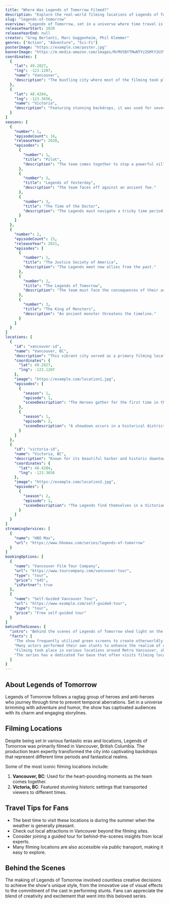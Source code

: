 ```yaml
---
title: "Where Was Legends of Tomorrow Filmed?"
description: "Explore the real-world filming locations of Legends of Tomorrow, from the time-traveling adventures to stunning landscapes across North America."
slug: "legends-of-tomorrow"
overview: "Legends of Tomorrow, set in a universe where time travel is a reality, has captivated audiences with its dynamic characters and thrilling escapades. Despite being set in various time periods and fictional locations, the series was primarily filmed in Vancouver, British Columbia."
releaseYearStart: 2020
releaseYearEnd: null
creator: "Greg Berlanti, Marc Guggenheim, Phil Klemmer"
genres: ["Action", "Adventure", "Sci-Fi"]
posterImage: "https://example.com/poster.jpg"
bannerImage: "https://m.media-amazon.com/images/M/MV5BYTMwNTYzZGMtY2U3Yy00ZjgzLTg4MmUtNmRiMWIxOGQ4OGI2XkEyXkFqcGc@._V1_SX300.jpg"
coordinates: [
  { 
    "lat": 49.2827, 
    "lng": -123.1207, 
    "name": "Vancouver", 
    "description": "The bustling city where most of the filming took place, transforming into various landscapes and time periods."
  },
  { 
    "lat": 48.4284, 
    "lng": -123.3656, 
    "name": "Victoria", 
    "description": "Featuring stunning backdrops, it was used for several iconic sequences in the series."
  }
]
seasons: [
  {
    "number": 1,
    "episodeCount": 16,
    "releaseYear": 2020,
    "episodes": [
      {
        "number": 1,
        "title": "Pilot",
        "description": "The team comes together to stop a powerful villain."
      },
      {
        "number": 2,
        "title": "Legends of Yesterday",
        "description": "The team faces off against an ancient foe."
      },
      {
        "number": 3,
        "title": "The Time of the Doctor",
        "description": "The Legends must navigate a tricky time period to save the timeline."
      }
    ]
  },
  {
    "number": 2,
    "episodeCount": 15,
    "releaseYear": 2021,
    "episodes": [
      {
        "number": 1,
        "title": "The Justice Society of America",
        "description": "The Legends meet new allies from the past."
      },
      {
        "number": 2,
        "title": "The Legends of Tomorrow",
        "description": "The team must face the consequences of their actions."
      },
      {
        "number": 3,
        "title": "The King of Monsters",
        "description": "An ancient monster threatens the timeline."
      }
    ]
  }
]
locations: [
  {
    "id": "vancouver-id",
    "name": "Vancouver, BC",
    "description": "This vibrant city served as a primary filming location for Legends of Tomorrow, providing a versatile backdrop for various time periods and locations. Iconic scenes featured in urban settings and prominent buildings like the Vancouver Public Library.",
    "coordinates": {
      "lat": 49.2827,
      "lng": -123.1207
    },
    "image": "https://example.com/location1.jpg",
    "episodes": [
      {
        "season": 1,
        "episode": 1,
        "sceneDescription": "The Heroes gather for the first time in the heart of the city."
      },
      {
        "season": 1,
        "episode": 2,
        "sceneDescription": "A showdown occurs in a historical district, showcasing the city's unique architecture."
      }
    ]
  },
  {
    "id": "victoria-id",
    "name": "Victoria, BC",
    "description": "Known for its beautiful harbor and historic downtown, Victoria provided memorable scenes for the series. The lush gardens and charming streets allowed for a picturesque backdrop in various episodes.",
    "coordinates": {
      "lat": 48.4284,
      "lng": -123.3656
    },
    "image": "https://example.com/location2.jpg",
    "episodes": [
      {
        "season": 2,
        "episode": 1,
        "sceneDescription": "The Legends find themselves in a Victorian-era setting, leveraging the city's architectural beauty."
      }
    ]
  }
]
streamingServices: [
  {
    "name": "HBO Max",
    "url": "https://www.hbomax.com/series/legends-of-tomorrow"
  }
]
bookingOptions: [
  {
    "name": "Vancouver Film Tour Company",
    "url": "https://www.tourcompany.com/vancouver-tour",
    "type": "tour",
    "price": "$45",
    "isPartner": true
  },
  {
    "name": "Self-Guided Vancouver Tour",
    "url": "https://www.example.com/self-guided-tour",
    "type": "tour",
    "price": "Free self-guided tour"
  }
]
behindTheScenes: {
  "intro": "Behind the scenes of Legends of Tomorrow shed light on the creativity and collaboration that brought the series to life.",
  "facts": [
    "The show frequently utilized green screens to create otherworldly environments.",
    "Many actors performed their own stunts to enhance the realism of action sequences.",
    "Filming took place in various locations around Metro Vancouver, showcasing its diverse landscapes.",
    "The series has a dedicated fan base that often visits filming locations for a taste of their favorite show."
  ]
}
---
```


## About Legends of Tomorrow

Legends of Tomorrow follows a ragtag group of heroes and anti-heroes who journey through time to prevent temporal aberrations. Set in a universe brimming with adventure and humor, the show has captivated audiences with its charm and engaging storylines.

## Filming Locations

Despite being set in various fantastic eras and locations, Legends of Tomorrow was primarily filmed in Vancouver, British Columbia. The production team expertly transformed the city into captivating backdrops that represent different time periods and fantastical realms.

Some of the most iconic filming locations include:

1. **Vancouver, BC**: Used for the heart-pounding moments as the team comes together.
2. **Victoria, BC**: Featured stunning historic settings that transported viewers to different times.

## Travel Tips for Fans

- The best time to visit these locations is during the summer when the weather is generally pleasant.
- Check out local attractions in Vancouver beyond the filming sites.
- Consider joining a guided tour for behind-the-scenes insights from local experts.
- Many filming locations are also accessible via public transport, making it easy to explore.

## Behind the Scenes

The making of Legends of Tomorrow involved countless creative decisions to achieve the show's unique style, from the innovative use of visual effects to the commitment of the cast in performing stunts. Fans can appreciate the blend of creativity and excitement that went into this beloved series.